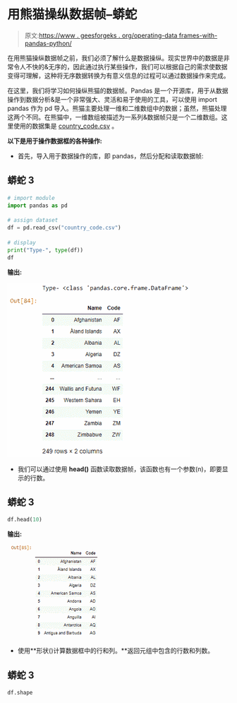 # 用熊猫操纵数据帧–蟒蛇

> 原文:[https://www . geesforgeks . org/operating-data frames-with-pandas-python/](https://www.geeksforgeeks.org/manipulating-dataframes-with-pandas-python/)

在用熊猫操纵数据帧之前，我们必须了解什么是数据操纵。现实世界中的数据是非常令人不快的&无序的，因此通过执行某些操作，我们可以根据自己的需求使数据变得可理解，这种将无序数据转换为有意义信息的过程可以通过数据操作来完成。

在这里，我们将学习如何操纵熊猫的数据帧。Pandas 是一个开源库，用于从数据操作到数据分析&是一个非常强大、灵活和易于使用的工具，可以使用 import pandas 作为 pd 导入。熊猫主要处理一维和二维数组中的数据；虽然，熊猫处理这两个不同。在熊猫中，一维数组被描述为一系列&数据帧只是一个二维数组。这里使用的数据集是 [country_code.csv](https://media.geeksforgeeks.org/wp-content/cdn-uploads/20210331113624/country_code.csv) 。

**以下是用于操作数据框的各种操作:**

*   首先，导入用于数据操作的库，即 pandas，然后分配和读取数据帧:

## 蟒蛇 3

```py
# import module
import pandas as pd

# assign dataset
df = pd.read_csv("country_code.csv")

# display
print("Type-", type(df))
df
```

**输出:**

![](img/9d9ce1460fcda72e984af3d3334a33fa.png)

*   我们可以通过使用 **head()** 函数读取数据帧，该函数也有一个参数(n)，即要显示的行数。

## 蟒蛇 3

```py
df.head(10)
```

**输出:**

![](img/660c135511792f2b5827a248961fe2f2.png)

*   使用**形状()计算数据框中的行和列。**返回元组中包含的行数和列数。

## 蟒蛇 3

```py
df.shape
```